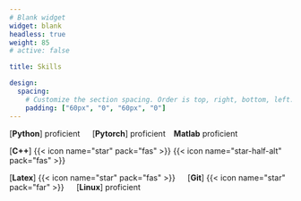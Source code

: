 ```yaml
---
# Blank widget 
widget: blank 
headless: true
weight: 85 
# active: false 

title: Skills 

design:
  spacing:
    # Customize the section spacing. Order is top, right, bottom, left.
    padding: ["60px", "0", "60px", "0"]
---
```


[**Python**] proficient &ensp;&ensp; [**Pytorch**] proficient &ensp; **Matlab** proficient       

[**C++**] {{< icon name="star" pack="fas" >}} {{< icon name="star-half-alt" pack="fas" >}}  &ensp;&ensp; 

[**Latex**] {{< icon name="star" pack="fas" >}} &ensp;&ensp; [**Git**] {{< icon name="star" pack="far" >}} &ensp;&ensp; [**Linux**] proficient &ensp;&ensp;  


